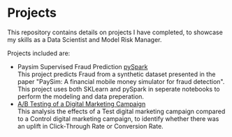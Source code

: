 # Projects
This repository contains details on projects I have completed, to showcase my skills as a Data Scientist and Model Risk Manager.

Projects included are:
* Paysim Supervised Fraud Prediction  [pySpark](https://github.com/tewed/projects/blob/3ece70eb0e2acaddb50900c284b0b911433b5ca8/Paysim_Fraud/Paysim_Fraud_Detection_Spark.ipynb)  
  This project predicts Fraud from a synthetic dataset presented in the paper "PaySim: A financial mobile money simulator for fraud detection".
  This project uses both SKLearn and pySpark in seperate notebooks to perform the modeling and data preperation.
* [A/B Testing of a Digital Marketing Campaign](https://github.com/tewed/projects/tree/a100c42ae674446c518d090399c3015ebfdd00c1/AB%20Testing%20Digital%20Marketing%20)  
  This analysis the effects of a Test digital marketing campaign compared to a Control digital marketing campaign, to identify whether there was an uplift in Click-Through Rate or Conversion Rate.
